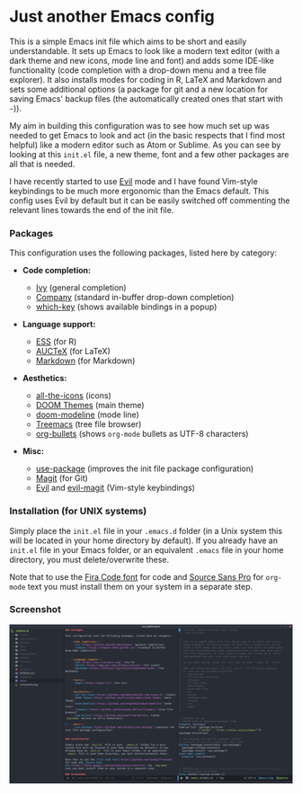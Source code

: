 # Just another Emacs config

This is a simple Emacs init file which aims to be short and easily understandable. It sets up Emacs to look like a modern text editor (with a dark theme and new icons, mode line and font) and adds some IDE-like functionality (code completion with a drop-down menu and a tree file explorer). It also installs modes for coding in R, LaTeX and Markdown and sets some additional options (a package for git and a new location for saving Emacs' backup files (the automatically created ones that start with `~`)).

My aim in building this configuration was to see how much set up was needed to get Emacs to look and act (in the basic respects that I find most helpful) like a modern editor such as Atom or Sublime. As you can see by looking at this `init.el` file, a new theme, font and a few other packages are all that is needed.

I have recently started to use [Evil](https://github.com/emacs-evil/evil) mode and I have found Vim-style keybindings to be much more ergonomic than the Emacs default. This config uses Evil by default but it can be easily switched off commenting the relevant lines towards the end of the init file.


### Packages

This configuration uses the following packages, listed here by category:

  - **Code completion:**
    - [Ivy](https://github.com/abo-abo/swiper) (general completion)
    - [Company](https://company-mode.github.io/) (standard in-buffer drop-down completion)
	- [which-key](https://github.com/justbur/emacs-which-key) (shows available bindings in a popup)


  - **Language support:**
    - [ESS](https://ess.r-project.org/) (for R)
	- [AUCTeX](https://www.gnu.org/software/auctex/) (for LaTeX)
    - [Markdown](https://jblevins.org/projects/markdown-mode/) (for Markdown)


  - **Aesthetics:**
    - [all-the-icons](https://github.com/domtronn/all-the-icons.el) (icons)
    - [DOOM Themes](https://github.com/hlissner/emacs-doom-themes) (main theme)
    - [doom-modeline](https://github.com/seagle0128/doom-modeline) (mode line)
    - [Treemacs](https://github.com/Alexander-Miller/treemacs) (tree file browser)
    - [org-bullets](https://github.com/sabof/org-bullets) (shows `org-mode` bullets as UTF-8 characters)

  - **Misc:**
    - [use-package](https://github.com/jwiegley/use-package) (improves the init file package configuration)
	- [Magit](https://magit.vc/) (for Git)
	- [Evil](https://github.com/emacs-evil/evil) and [evil-magit](https://github.com/emacs-evil/evil-magit) (Vim-style keybindings)

	

### Installation (for UNIX systems)

Simply place the `init.el` file in your `.emacs.d` folder (in a Unix system this will be located in your home directory by default). If you already have an `init.el` file in your Emacs folder, or an equivalent `.emacs` file in your home directory, you must delete/overwrite these.

Note that to use the [Fira Code font](https://github.com/tonsky/FiraCode) for code and [Source Sans Pro](https://fonts.google.com/specimen/Source+Sans+Pro) for `org-mode` text you must install them on your system in a separate step.

### Screenshot
![screenshot](screenshot.png)
